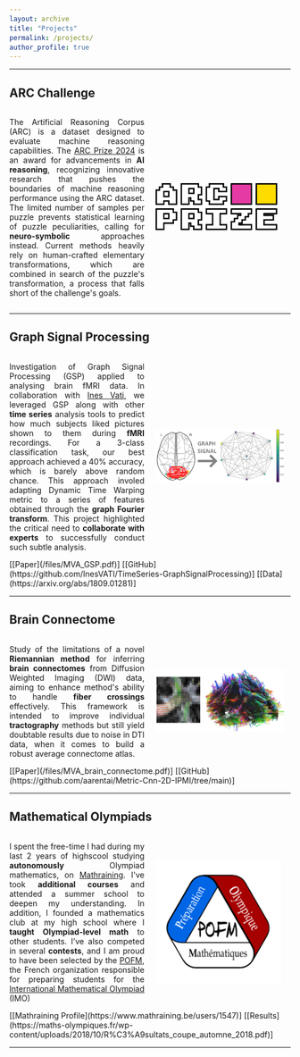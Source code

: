 ```yaml
---
layout: archive
title: "Projects"
permalink: /projects/
author_profile: true
---
```


---
## ARC Challenge
<div style="display: flex; align-items: center;">
  <div style="flex: 1; text-align: justify; margin-right: 20px;">
    <p>The Artificial Reasoning Corpus (ARC) is a dataset designed to evaluate machine reasoning capabilities. The <a href="https://arcprize.org/">ARC Prize 2024</a> is an award for advancements in <b>AI reasoning</b>, recognizing innovative research that pushes the boundaries of machine reasoning performance using the ARC dataset. The limited number of samples per puzzle prevents statistical learning of puzzle peculiarities, calling for <b>neuro-symbolic</b> approaches instead. Current methods heavily rely on human-crafted elementary transformations, which are combined in search of the puzzle's transformation, a process that falls short of the challenge's goals. <!--My approach focuses on <b>inductive biases</b>, aiming to let features <b>emerge</b> from a minimal set of constraints with minimal human intervention. --></p>
  </div>
  <div style="flex: 1;">
    <img src="/images/ARC.png" alt="ARC" style="max-width: 90%;">
  </div>
</div>

---
## Graph Signal Processing
<div style="display: flex; align-items: center;">
  <div style="flex: 1; text-align: justify; margin-right: 20px;">
    <p>Investigation of Graph Signal Processing (GSP) applied to analysing brain fMRI data. In collaboration with <a href="https://fr.linkedin.com/in/ines-vati">Ines Vati</a>, we leveraged GSP along with other <b>time series</b> analysis tools to predict how much subjects liked pictures shown to them during <b>fMRI</b> recordings. For a 3-class classification task, our best approach achieved a 40% accuracy, which is barely above random chance. This approach involed adapting Dynamic Time Warping metric to a series of features obtained through the <b>graph Fourier transform</b>. This project highlighted the critical need to <b>collaborate with experts</b> to successfully conduct such subtle analysis.</p>
  </div>
  <div style="flex: 1;">
    <img src="/images/MVA_GSP.png" alt="MVA_GSP" style="max-width: 95%;">
  </div>
</div>
[[Paper](/files/MVA_GSP.pdf)] [[GitHub](https://github.com/InesVATI/TimeSeries-GraphSignalProcessing)] [[Data](https://arxiv.org/abs/1809.01281)]

---
## Brain Connectome
<div style="display: flex; align-items: center;">
  <div style="flex: 1; text-align: justify; margin-right: 20px;">
    <p>Study of the limitations of a novel <b>Riemannian method</b> for inferring <b>brain connectomes</b> from Diffusion Weighted Imaging (DWI) data, aiming to enhance method's ability to handle <b>fiber crossings</b> effectively. This framework is intended to improve individual <b>tractography</b> methods but still yield doubtable results due to noise in DTI data, when it comes to build a robust average connectome atlas.</p>
  </div>
  <div style="flex: 1;">
    <img src="/images/MVA_brain_connectome.png" alt="MVA_brain_connectome" style="max-width: 95%;">
  </div>
</div>
[[Paper](/files/MVA_brain_connectome.pdf)] [[GitHub](https://github.com/aarentai/Metric-Cnn-2D-IPMI/tree/main)]

---
## Mathematical Olympiads
<div style="display: flex; align-items: center;">
  <div style="flex: 1; text-align: justify; margin-right: 20px;">
    <p>I spent the free-time I had during my last 2 years of highscool studying <b>autonomously</b> Olympiad mathematics, on <a href="https://www.mathraining.be">Mathraining</a>. I've took <b>additional courses</b> and attended a summer school to deepen my understanding. In addition, I founded a mathematics club at my high school where I <b>taught Olympiad-level math</b> to other students. I’ve also competed in several <b>contests</b>, and I am proud to have been selected by the <a href="https://maths-olympiques.fr/">POFM</a>, the French organization responsible for preparing students for the <a href="https://www.imo-official.org/">International Mathematical Olympiad</a> (IMO)</p>
  </div>
  <div style="flex: 1;">
    <img src="/images/POFM.png" alt="POFM" style="max-width: 95%;">
  </div>
</div>
[[Mathraining Profile](https://www.mathraining.be/users/1547)] [[Results](https://maths-olympiques.fr/wp-content/uploads/2018/10/R%C3%A9sultats_coupe_automne_2018.pdf)]

---